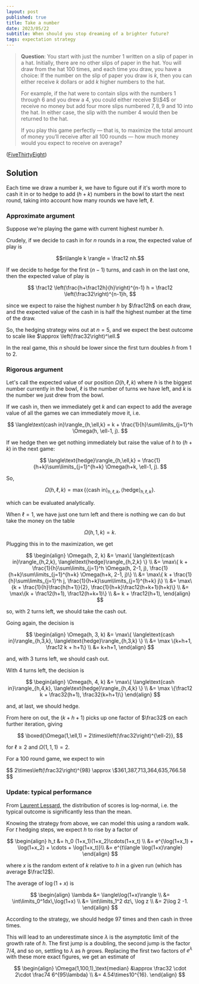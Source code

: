 ```yaml
---
layout: post
published: true
title: Take a number
date: 2023/05/22
subtitle: When should you stop dreaming of a brighter future?
tags: expectation strategy
---
```


>**Question**: You start with just the number 1 written on a slip of paper in a hat. Initially, there are no other slips of paper in the hat. You will draw from the hat $100$ times, and each time you draw, you have a choice: If the number on the slip of paper you draw is $k,$ then you can either receive $k$ dollars or add $k$ higher numbers to the hat.
>
>For example, if the hat were to contain slips with the numbers $1$ through $6$ and you drew a $4,$ you could either receive $\\$4$ or receive no money but add four more slips numbered $7, 8, 9$ and $10$ into the hat. In either case, the slip with the number $4$ would then be returned to the hat.
>
>If you play this game perfectly — that is, to maximize the total amount of money you’ll receive after all $100$ rounds — how much money would you expect to receive on average?


<!--more-->

([FiveThirtyEight](https://fivethirtyeight.com/features/how-much-money-can-you-pull-out-of-a-hat/))

## Solution

Each time we draw a number $k,$ we have to figure out if it's worth more to cash it in or to hedge to add $(h+k)$ numbers in the bowl to start the next round, taking into account how many rounds we have left, $\ell.$

### Approximate argument

Suppose we're playing the game with current highest number $h.$

Crudely, if we decide to cash in for $n$ rounds in a row, the expected value of play is 

$$n\langle k \rangle = \frac12 nh.$$

If we decide to hedge for the first $(n-1)$ turns, and cash in on the last one, then the expected value of play is 

$$ \frac12 \left(\frac{h+\frac12h}{h}\right)^{n-1} h = \frac12 \left(\frac32\right)^{n-1}h, $$

since we expect to raise the highest number $h$ by $\frac12h$ on each draw, and the expected value of the cash in is half the highest number at the time of the draw.

So, the hedging strategy wins out at $n=5,$ and we expect the best outcome to scale like $\approx \left(\frac32\right)^\ell.$

In the real game, this $n$ should be lower since the first turn doubles $h$ from $1$ to $2.$

### Rigorous argument

Let's call the expected value of our position $\Omega(h, \ell, k)$ where $h$ is the biggest number currently in the bowl, $\ell$ is the number of turns we have left, and $k$ is the number we just drew from the bowl. 

If we cash in, then we immediately get $k$ and can expect to add the average value of all the games we can immediately move it, i.e. 

$$ \langle\text{cash in}\rangle_{h,\ell,k} = k + \frac{1}{h}\sum\limits_{j=1}^h \Omega(h, \ell-1, j). $$

If we hedge then we get nothing immediately but raise the value of $h$ to $(h+k)$ in the next game:

$$ \langle\text{hedge}\rangle_{h,\ell,k} = \frac{1}{h+k}\sum\limits_{j=1}^{h+k} \Omega(h+k, \ell-1, j). $$

So, 

$$ \Omega(h,\ell,k) = \max\{ \langle\text{cash in}\rangle_{h,\ell,k}, \langle\text{hedge}\rangle_{h,\ell,k} \}. $$

which can be evaluated analytically. 

When $\ell=1,$ we have just one turn left and there is nothing we can do but take the money on the table

$$ \Omega(h, 1, k) = k. $$

Plugging this in to the maximization, we get 

$$ 
\begin{align}
  \Omega(h, 2, k) &= \max\{ \langle\text{cash in}\rangle_{h,2,k}, \langle\text{hedge}\rangle_{h,2,k} \} \\
  &= \max\{ k + \frac{1}{h}\sum\limits_{j=1}^h \Omega(h, 2-1, j), \frac{1}{h+k}\sum\limits_{j=1}^{h+k} \Omega(h+k, 2-1, j)\} \\
  &= \max\{ k + \frac{1}{h}\sum\limits_{j=1}^h j, \frac{1}{h+k}\sum\limits_{j=1}^{h+k} j\} \\
  &= \max\{k + \frac{1}{h}\frac{h(h+1)}{2}, \frac{1}{h+k}\frac12(h+k+1)(h+k)\} \\
  &= \max\{k + \frac12(h+1), \frac12(h+k+1)\} \\
  &= k + \frac12(h+1),
\end{align}
$$

so, with $2$ turns left, we should take the cash out.

Going again, the decision is

$$
  \begin{align}
    \Omega(h, 3, k) &= \max\{ \langle\text{cash in}\rangle_{h,3,k}, \langle\text{hedge}\rangle_{h,3,k} \} \\
    &= \max \{k+h+1, \frac12 k + h+1\} \\
    &= k+h+1,
  \end{align}
$$

and, with $3$ turns left, we should cash out.

With $4$ turns left, the decision is

$$
  \begin{align}
    \Omega(h, 4, k) &= \max\{ \langle\text{cash in}\rangle_{h,4,k}, \langle\text{hedge}\rangle_{h,4,k} \} \\
    &= \max \{\frac12 k + \frac32(h+1), \frac32(k+h+1)\}
  \end{align}
$$

and, at last, we should hedge. 

From here on out, the $(k+h+1)$ picks up one factor of $\frac32$ on each further iteration, giving 

$$ \boxed{\Omega(1,\ell,1) = 2\times\left(\frac32\right)^{\ell-2}}, $$

for $\ell \geq 2$ and $\Omega(1,1,1) = 2.$

For a $100$ round game, we expect to win

$$ 2\times\left(\frac32\right)^{98} \approx \\$361,387,713,364,635,766.58 $$

### Update: typical performance

From [Laurent Lessard](https://laurentlessard.com/bookproofs/how-much-money-can-you-pull-out-of-a-hat/), the distribution of scores is log-normal, i.e. the typical outcome is significantly less than the mean. 

Knowing the strategy from above, we can model this using a random walk. For $t$ hedging steps, we expect $h$ to rise by a factor of 

$$ 
   \begin{align}
  h_t &= h_0 (1+x_1)(1+x_2)\cdots(1+x_t) \\
      &= e^{\log(1+x_1) + \log(1+x_2) + \cdots + \log(1+x_t)}\\
      &= e^{t\langle \log(1+x)\rangle}
   \end{align}
$$

where $x$ is the random extent of $k$ relative to $h$ in a given run (which has average $\frac12$).

The average of $\log(1+x)$ is

$$ 
  \begin{align}
    \lambda &= \langle\log(1+x)\rangle \\
    &= \int\limits_0^1dx\,\log(1+x) \\
    &= \int\limits_1^2 dz\, \log z \\
    &= 2\log 2 -1.
  \end{align}
$$

According to the strategy, we should hedge $97$ times and then cash in three times. 

This will lead to an underestimate since $\lambda$ is the asymptotic limit of the growth rate of $h.$ The first jump is a doubling, the second jump is the factor $7/4,$ and so on, settling to $\lambda$ as $h$ grows. Replacing the first two factors of $e^\lambda$ with these more exact figures, we get an estimate of

$$ 
\begin{align}
  \Omega(1,100,1)_\text{median} &\approx \frac32 \cdot 2\cdot \frac74 6^{95\lambda} \\
  &= 4.54\times10^{16}. 
\end{align}
$$






<br>
